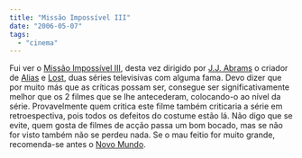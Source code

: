 ```yaml
---
title: "Missão Impossível III"
date: "2006-05-07"
tags: 
  - "cinema"
---
```


Fui ver o [Missão Impossível III](http://www.imdb.com/title/tt0317919/), desta vez dirigido por [J.J. Abrams](http://www.imdb.com/name/nm0009190/) o criador de [Alias](http://www.imdb.com/title/tt0285333/) e [Lost](http://www.imdb.com/title/tt0411008/), duas séries televisivas com alguma fama. Devo dizer que por muito más que as críticas possam ser, consegue ser significativamente melhor que os 2 filmes que se lhe antecederam, colocando-o ao nível da série. Provavelmente quem critica este filme também criticaria a série em retroespectiva, pois todos os defeitos do costume estão lá. Não digo que se evite, quem gosta de filmes de acção passa um bom bocado, mas se não for visto também não se perdeu nada. Se o mau feitio for muito grande, recomenda-se antes o [Novo Mundo](http://blog.1407.org/2006/05/07/novo-mundo/).
